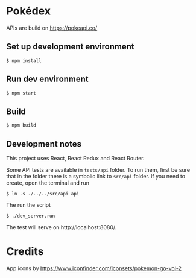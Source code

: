# Pokédex

APIs are build on https://pokeapi.co/

## Set up development environment

    $ npm install

## Run dev environment

    $ npm start

## Build

    $ npm build

## Development notes

This project uses React, React Redux and React Router.

Some API tests are available in `tests/api` folder. To run them, first be sure
that in the folder there is a symbolic link to `src/api` folder.
If you need to create, open the terminal and run

    $ ln -s ./../../src/api api

The run the script

    $ ./dev_server.run

The test will serve on http://localhost:8080/.

# Credits

App icons by https://www.iconfinder.com/iconsets/pokemon-go-vol-2
